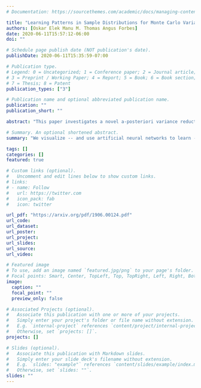```yaml
---
# Documentation: https://sourcethemes.com/academic/docs/managing-content/

title: "Learning Patterns in Sample Distributions for Monte Carlo Variance Reduction [2019]"
authors: [Oskar Elek Manu M. Thomas Angus Forbes]
date: 2020-06-11T15:57:12-06:00
doi: ""

# Schedule page publish date (NOT publication's date).
publishDate: 2020-06-11T15:35:59-07:00

# Publication type.
# Legend: 0 = Uncategorized; 1 = Conference paper; 2 = Journal article;
# 3 = Preprint / Working Paper; 4 = Report; 5 = Book; 6 = Book section;
# 7 = Thesis; 8 = Patent
publication_types: ["3"]

# Publication name and optional abbreviated publication name.
publication: ""
publication_short: ""

abstract: "This paper investigates a novel a-posteriori variance reduction approach in Monte Carlo image synthesis. Unlike most established methods based on lateral filtering in the image space, our proposition is to produce the best possible estimate for each pixel separately, from all the samples drawn for it. To enable this, we systematically study the per-pixel sample distributions for diverse scene configurations. Noting that these are too complex to be characterized by standard statistical distributions (e.g. Gaussians), we identify patterns recurring in them and exploit those for training a variance-reduction model based on neural nets. In result, we obtain numerically better estimates compared to simple averaging of samples. This method is compatible with existing image-space denoising methods, as the improved estimates of our model can be used for further processing. We conclude by discussing how the proposed model could in future be extended for fully progressive rendering with constant memory footprint and scene-sensitive output."

# Summary. An optional shortened abstract.
summary: "We visualize -- and use artificial neural networks to learn -- the shapes of statistical sample distributions in Monte Carlo rendering, and apply that knowledge to produce improved (denoised) images from small sample sets."

tags: []
categories: []
featured: true

# Custom links (optional).
#   Uncomment and edit lines below to show custom links.
# links:
# - name: Follow
#   url: https://twitter.com
#   icon_pack: fab
#   icon: twitter

url_pdf: "https://arxiv.org/pdf/1906.00124.pdf"
url_code:
url_dataset:
url_poster:
url_project:
url_slides:
url_source:
url_video:

# Featured image
# To use, add an image named `featured.jpg/png` to your page's folder. 
# Focal points: Smart, Center, TopLeft, Top, TopRight, Left, Right, BottomLeft, Bottom, BottomRight.
image:
  caption: ""
  focal_point: ""
  preview_only: false

# Associated Projects (optional).
#   Associate this publication with one or more of your projects.
#   Simply enter your project's folder or file name without extension.
#   E.g. `internal-project` references `content/project/internal-project/index.md`.
#   Otherwise, set `projects: []`.
projects: []

# Slides (optional).
#   Associate this publication with Markdown slides.
#   Simply enter your slide deck's filename without extension.
#   E.g. `slides: "example"` references `content/slides/example/index.md`.
#   Otherwise, set `slides: ""`.
slides: ""
---
```

